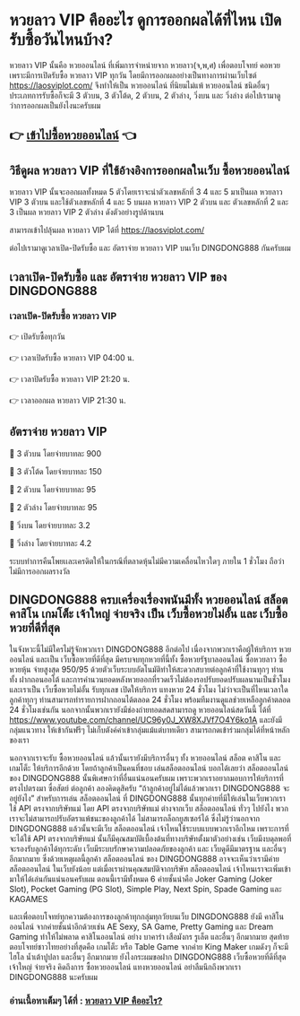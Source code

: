 # หวยลาว VIP คืออะไร ดูการออกผลได้ที่ไหน เปิดรับซื้อวันไหนบ้าง?
หวยลาว VIP นั้นคือ หวยออนไลน์ ที่เพิ่มการจำหน่ายจาก หวยลาว(จ,พ,ศ) เพื่อตอบโจทย์ คอหวย เพราะมีการเปิดรับซื้อ หวยลาว VIP ทุกวัน โดยมีการออกผลอย่างเป็นทางการผ่านเว็บไซต์ https://laosviplot.com/ จึงทำให้เป็น หวยออนไลน์ ที่นิยมไม่แพ้ หวยออนไลน์ ชนิดอื่นๆ ประเภทการรับซื้อก็จะมี 3 ตัวบน, 3 ตัวโต้ด, 2 ตัวบน, 2 ตัวล่าง, วิ่งบน และ วิ่งล่าง ต่อไปเรามาดูว่าการออกผลเป็นยังไงนะครับผม

## 👉 [เข้าไปซื้อหวยออนไลน์](https://bit.ly/3ryTLaH) 👈

## วิธีดูผล หวยลาว VIP ที่ใช้อ้างอิงการออกผลในเว็บ ซื้อหวยออนไลน์
หวยลาว VIP นั้นจะออกผลทั้งหมด 5 ตัวโดยเราจะนำตัวเลขหลักที่ 3 4 และ 5 มาเป็นผล หวยลาว VIP 3 ตัวบน และใช้ตัวเลขหลักที่ 4 และ 5 บนผล หวยลาว VIP 2 ตัวบน และ ตัวเลขหลักที่ 2 และ 3 เป็นผล หวยลาว VIP 2 ตัวล่าง ดังตัวอย่างรูปด้านบน

สามารถเข้าไปลุ้นผล หวยลาว VIP ได้ที่ https://laosviplot.com/

ต่อไปเรามาดูเวลาเปิด-ปิดรับซื้อ และ อัตราจ่าย หวยลาว VIP บนเว็บ DINGDONG888 กันครับผม

## เวลาเปิด-ปิดรับซื้อ และ อัตราจ่าย หวยลาว VIP ของ DINGDONG888

### เวลาเปิด-ปิดรับซื้อ หวยลาว VIP

👉 เปิดรับซื้อทุกวัน

👉 เวลาเปิดรับซื้อ หวยลาว VIP 04:00 น.

👉 เวลาปิดรับซื้อ หวยลาว VIP 21:20 น.

👉 เวลาออกผล หวยลาว VIP 21:30 น.

## อัตราจ่าย หวยลาว VIP

💸 3 ตัวบน โดยจ่ายบาทละ 900

💸 3 ตัวโต้ด โดยจ่ายบาทละ 150

💸 2 ตัวบน โดยจ่ายบาทละ 95

💸 2 ตัวล่าง โดยจ่ายบาทละ 95

💸 วิ่งบน โดยจ่ายบาทละ 3.2

💸 วิ่งล่าง โดยจ่ายบาทละ 4.2


ระบบทำการคืนโพยเเละเครดิตให้ในกรณีที่ตลาดหุ้นไม่มีความเคลื่อนไหวใดๆ ภายใน 1 ชั่วโมง ถือว่าไม่มีการออกผลรางวัล

## DINGDONG888 ครบเครื่องเรื่องพนันมีทั้ง หวยออนไลน์ สล็อต คาสิโน เกมโต็ะ เจ้าใหญ่ จ่ายจริง เป็น เว็บซื้อหวยไม่อั้น และ เว็บซื้อหวยที่ดีที่สุด
ในจังหวะนี้ไม่มีใครไม่รู้จักพวกเรา DINGDONG888 อีกต่อไป เนื่องจากพวกเราคือผู้ให้บริการ หวยออนไลน์ และเป็น เว็บซื้อหวยที่ดีที่สุด มีครบจบทุกหวยที่นี้ทั้ง ซื้อหวยรัฐบาลออนไลน์ ซื้อหวยลาว ซื้อหวยหุ้น จ่ายสูงสุด 950/95 ด้วยตัวเว็บระบบอัตโนมัติทำให้สะดวกสบายต่อลูกค้าที่ใช้งานทุกๆ ท่าน ทั้ง ฝากถอนออโต้ และการคำนวนยอดหลังหวยออกที่รวดเร็วไม่ต้องรอปรับยอดปรับผลนานเป็นชั่วโมง และเราเป็น เว็บซื้อหวยไม่อั้น รับทุกเลข เปิดให้บริการ แทงหวย 24 ชั่วโมง ไม่ว่าจะเป็นที่ไหนเวลาใดลูกค้าทุกๆ ท่านสามารถทำรายการฝากถอนได้ตลอด 24 ชั่วโมง พร้อมทีมงานดูแลช่วยเหลือลูกค้าตลอด 24 ชั่วโมงเช่นกัน นอกจากนั้นพวกเรายังมีช่องถ่ายทอดสดสามารถดู หวยออนไลน์สดวันนี้ ได้ที่ https://www.youtube.com/channel/UC96y0J_XW8XJVf7O4Y6ko1A และยังมี กลุ่มแนวทาง ให้เข้ากันฟรีๆ ไม่เก็บตังค์ค่าเข้ากลุ่มแม้แต่บาทเดียว สามารถกดเข้าร่วมกลุ่มได้ที่หน้าหลักของเรา

นอกจากเราจะรับ ซื้อหวยออนไลน์ แล้วนั้นเรายังมีบริการอื่นๆ ทั้ง หวยออนไลน์ สล็อต คาสิโน และ เกมโต็ะ ให้บริการอีกด้วย โดยถ้าลูกค้าเป็นคนที่ชอบ เล่นสล็อตออนไลน์ บอกได้เลยว่า สล็อตออนไลน์ ของ DINGDONG888 นั้นพิเศษกว่าที่อื่นแน่นอนครับผม เพราะพวกเราอยากมอบการให้บริการที่ ตรงไปตรงมา ซื่อสัตย์ ต่อลูกค้า ลองคิดดูสิครับ “ถ้าลูกค้าอยู่ไม่ได้แล้วพวกเรา DINGDONG888 จะอยู่ยังไง” สำหรับการเล่น สล็อตออนไลน์ ที่ DINGDONG888 นั้นทุกค่ายที่มีให้เล่นในเว็บพวกเราใช้ API ตรงจากบริษัทแม่ โดย API ตรงจากบริษัทแม่ ต่างจากเว็บ สล็อตออนไลน์ ทั่วๆ ไปยังไง พวกเราจะไม่สามารถปรับอัตราแพ้ชนะของลูกค้าได้ ไม่สามารถล็อกยูสเซอร์ได้ ซึ่งไม่รู้ว่านอกจาก DINGDONG888 แล้วนั้นจะมีเว็บ สล็อตออนไลน์ เจ้าไหนใช้ระบบแบบพวกเราอีกไหม เพราะการที่จะได้ใช้ API ตรงจากบริษัทแม่ นั้นก็มีคุณสมบัติเบื้องต้นที่ทางบริษัทตั้งมาตัวอย่างเช่น เว็บมีงบดุลพอที่จะรองรับลูกค้าได้ทุกระดับ เว็บมีระบบรักษาความปลอดภัยของลูกค้า และ เว็บดูดีมีมาตรฐาน และอื่นๆ อีกมากมาย ซึ่งด้วยเหตุผลนี้ลูกค้า สล็อตออนไลน์ ของ DINGDONG888 อาจจะเห็นว่าเรามีค่าย สล็อตออนไลน์ ในเว็บยังน้อย แต่เมื่อเราผ่านคุณสมบัติจากบริษัท สล็อตออนไลน์ เจ้าไหนเราจะเพิ่มเข้ามาให้ได้เล่นกันแน่นอนครับผม ตอนนี้เรามีทั้งหมด 6 ค่ายชั้นนำคือ Joker Gaming (Joker Slot), Pocket Gaming (PG Slot), Simple Play, Next Spin, Spade Gaming และ KAGAMES

และเพื่อตอบโจทย์ทุกความต้องการของลูกค้าทุกกลุ่มทุกวัยบนเว็บ DINGDONG888 ยังมี คาสิโนออนไลน์ จากค่ายชั้นนำอีกด้วยเช่น AE Sexy, SA Game, Pretty Gaming และ Dream Gaming ทำให้ไม่พลาด คาสิโนออนไลน์ อย่าง บาคาร่า เสือมังกร รูเล็ต และอื่นๆ อีกมากมาย สุดท้ายตอบโจทย์ชาวไทยอย่างที่สุดคือ เกมโต็ะ หรือ Table Game จากค่าย King Maker เกมดังๆ ก็จะมี ไฮโล น้ำเต้าปูปลา และอื่นๆ อีกมากมาย ยังไงกระผมขอฝาก DINGDONG888 เว็บซื้อหวยที่ดีที่สุด เจ้าใหญ่ จ่ายจริง คิดถึงการ ซื้อหวยออนไลน์ แทงหวยออนไลน์ อย่าลืมนึกถึงพวกเรา DINGDONG888 นะครับผม

### อ่านเนื้อหาเต็มๆ ได้ที่ : [หวยลาว VIP คืออะไร?](https://dingdong888.co/%e0%b8%ab%e0%b8%a7%e0%b8%a2%e0%b8%ad%e0%b8%ad%e0%b8%99%e0%b9%84%e0%b8%a5%e0%b8%99%e0%b9%8c/%e0%b8%ab%e0%b8%a7%e0%b8%a2%e0%b8%a5%e0%b8%b2%e0%b8%a7vip-%e0%b8%84%e0%b8%b7%e0%b8%ad%e0%b8%ad%e0%b8%b0%e0%b9%84%e0%b8%a3/)
